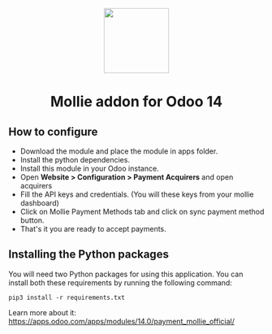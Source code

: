 <p align="center">
  <img src="https://info.mollie.com/hubfs/github/odoo/logo.png" width="128" height="128"/>
</p>
<h1 align="center">Mollie addon for Odoo 14</h1>

## How to configure

- Download the module and place the module in apps folder.
- Install the python dependencies.
- Install this module in your Odoo instance.
- Open **Website > Configuration > Payment Acquirers** and open acquirers
- Fill the API keys and credentials. (You will these keys from your mollie dashboard)
- Click on Mollie Payment Methods tab and click on sync payment method button.
- That's it you are ready to accept payments.

## Installing the Python packages
You will need two Python packages for using this application.
You can install both these requirements by running the following command:
```
pip3 install -r requirements.txt
```

Learn more about it: https://apps.odoo.com/apps/modules/14.0/payment_mollie_official/
